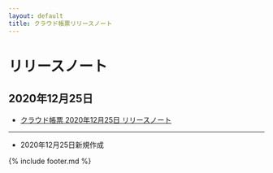 ```yaml
---
layout: default
title: クラウド帳票リリースノート
---
```


# リリースノート

## 2020年12月25日

* [クラウド帳票 2020年12月25日 リリースノート](release-notes/20201225.md)

-----
* 2020年12月25日新規作成

{% include footer.md %}